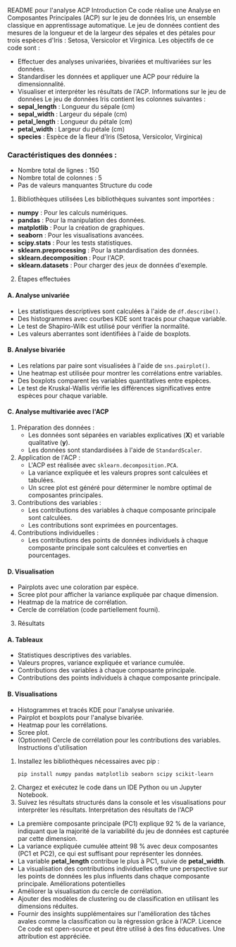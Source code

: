 README pour l'analyse ACP
Introduction
Ce code réalise une Analyse en Composantes Principales (ACP) sur le jeu de données Iris, un ensemble classique en apprentissage automatique. Le jeu de données contient des mesures de la longueur et de la largeur des sépales et des pétales pour trois espèces d'Iris : Setosa, Versicolor et Virginica. Les objectifs de ce code sont :
- Effectuer des analyses univariées, bivariées et multivariées sur les données.
- Standardiser les données et appliquer une ACP pour réduire la dimensionnalité.
- Visualiser et interpréter les résultats de l'ACP.
Informations sur le jeu de données
Le jeu de données Iris contient les colonnes suivantes :
- **sepal_length** : Longueur du sépale (cm)
- **sepal_width** : Largeur du sépale (cm)
- **petal_length** : Longueur du pétale (cm)
- **petal_width** : Largeur du pétale (cm)
- **species** : Espèce de la fleur d'Iris (Setosa, Versicolor, Virginica)

### Caractéristiques des données :
- Nombre total de lignes : 150
- Nombre total de colonnes : 5
- Pas de valeurs manquantes
Structure du code
1. Bibliothèques utilisées
Les bibliothèques suivantes sont importées :
- **numpy** : Pour les calculs numériques.
- **pandas** : Pour la manipulation des données.
- **matplotlib** : Pour la création de graphiques.
- **seaborn** : Pour les visualisations avancées.
- **scipy.stats** : Pour les tests statistiques.
- **sklearn.preprocessing** : Pour la standardisation des données.
- **sklearn.decomposition** : Pour l'ACP.
- **sklearn.datasets** : Pour charger des jeux de données d'exemple.
2. Étapes effectuées
#### A. Analyse univariée
- Les statistiques descriptives sont calculées à l'aide de `df.describe()`.
- Des histogrammes avec courbes KDE sont tracés pour chaque variable.
- Le test de Shapiro-Wilk est utilisé pour vérifier la normalité.
- Les valeurs aberrantes sont identifiées à l'aide de boxplots.

#### B. Analyse bivariée
- Les relations par paire sont visualisées à l'aide de `sns.pairplot()`.
- Une heatmap est utilisée pour montrer les corrélations entre variables.
- Des boxplots comparent les variables quantitatives entre espèces.
- Le test de Kruskal-Wallis vérifie les différences significatives entre espèces pour chaque variable.

#### C. Analyse multivariée avec l'ACP
1. Préparation des données :
   - Les données sont séparées en variables explicatives (**X**) et variable qualitative (**y**).
   - Les données sont standardisées à l'aide de `StandardScaler`.
2. Application de l'ACP :
   - L'ACP est réalisée avec `sklearn.decomposition.PCA`.
   - La variance expliquée et les valeurs propres sont calculées et tabulées.
   - Un scree plot est généré pour déterminer le nombre optimal de composantes principales.
3. Contributions des variables :
   - Les contributions des variables à chaque composante principale sont calculées.
   - Les contributions sont exprimées en pourcentages.
4. Contributions individuelles :
   - Les contributions des points de données individuels à chaque composante principale sont calculées et converties en pourcentages.

#### D. Visualisation
- Pairplots avec une coloration par espèce.
- Scree plot pour afficher la variance expliquée par chaque dimension.
- Heatmap de la matrice de corrélation.
- Cercle de corrélation (code partiellement fourni).
3. Résultats
#### A. Tableaux
- Statistiques descriptives des variables.
- Valeurs propres, variance expliquée et variance cumulée.
- Contributions des variables à chaque composante principale.
- Contributions des points individuels à chaque composante principale.

#### B. Visualisations
- Histogrammes et tracés KDE pour l'analyse univariée.
- Pairplot et boxplots pour l'analyse bivariée.
- Heatmap pour les corrélations.
- Scree plot.
- (Optionnel) Cercle de corrélation pour les contributions des variables.
Instructions d'utilisation
1. Installez les bibliothèques nécessaires avec pip :
   ```bash
   pip install numpy pandas matplotlib seaborn scipy scikit-learn
   ```
2. Chargez et exécutez le code dans un IDE Python ou un Jupyter Notebook.
3. Suivez les résultats structurés dans la console et les visualisations pour interpréter les résultats.
Interprétation des résultats de l'ACP
- La première composante principale (PC1) explique 92 % de la variance, indiquant que la majorité de la variabilité du jeu de données est capturée par cette dimension.
- La variance expliquée cumulée atteint 98 % avec deux composantes (PC1 et PC2), ce qui est suffisant pour représenter les données.
- La variable **petal_length** contribue le plus à PC1, suivie de **petal_width**.
- La visualisation des contributions individuelles offre une perspective sur les points de données les plus influents dans chaque composante principale.
Améliorations potentielles
- Améliorer la visualisation du cercle de corrélation.
- Ajouter des modèles de clustering ou de classification en utilisant les dimensions réduites.
- Fournir des insights supplémentaires sur l'amélioration des tâches avales comme la classification ou la régression grâce à l'ACP.
Licence
Ce code est open-source et peut être utilisé à des fins éducatives. Une attribution est appréciée.
